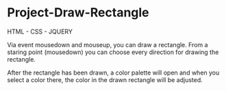 # Project-Draw-Rectangle

HTML - CSS - JQUERY

Via event mousedown and mouseup, you can draw a rectangle. From a staring point (mousedown) you can choose every direction for drawing the rectangle.

After the rectangle has been drawn, a color palette will open and when you select a color there, the color in the drawn rectangle will be adjusted.
